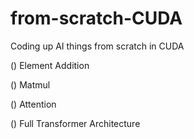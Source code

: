 # from-scratch-CUDA
Coding up AI things from scratch in CUDA 

() Element Addition 

() Matmul 

() Attention 

() Full Transformer Architecture 
